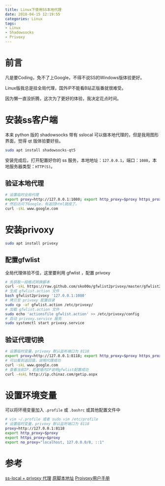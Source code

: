 ```yaml
---
title: Linux下使用SS本地代理
date: 2018-04-15 12:19:55
categories: Linux
tags:
- Linux
- Shadowsocks
- Privoxy
---
```


# 前言

凡是要Coding，免不了上Google，不得不说SS的Windows版体验更好。

Linux版我总是挂全局代理，国外IP不能看B站正版番就很难受。

因为懒一直没折腾，这次为了更好的体验，我决定花点时间。

<!--more-->

# 安装ss客户端

本来 python 版的 shadowsocks 带有 sslocal 可以做本地代理的，但是我用图形界面，觉得 qt 版体验要好些。

```sh
sudo apt install shadowsocks-qt5
```

安装完成后，打开配置好你的 ss 服务，本地地址：`127.0.0.1`，端口：`1080`，本地服务器类型：`HTTP(S)`。

## 验证本地代理

```sh
# 设置临时全局代理
export proxy=http://127.0.0.1:1080; export http_proxy=$proxy https_proxy=$proxy no_proxy="localhost, 127.0.0.0/8, ::1"
# 然后访问下Google，有返回html就成了。
curl -skL www.google.com
```

# 安装privoxy

```sh
sudo apt install privoxy
```

## 配置gfwlist

全局代理体验不佳，这里要利用 gfwlist ，配置 privoxy

```sh
# 先获取一段格式转换脚本
curl -skL https://raw.github.com/sko00o/gfwlist2privoxy/master/gfwlist2privoxy -o gfwlist2privoxy
# 生成 gfwlist.action 文件
bash gfwlist2privoxy '127.0.0.1:1080'
# 拷贝至 privoxy 配置目录
sudo cp -af gfwlist.action /etc/privoxy/
# 加载 gfwlist.action 文件
sudo echo 'actionsfile gfwlist.action' >> /etc/privoxy/config
# 启动 privoxy.service 服务
sudo systemctl start privoxy.service
```

## 验证代理切换

```sh
# 设置临时变量，privoxy 默认监听端口为 8118
export proxy=http://127.0.0.1:8118; export http_proxy=$proxy https_proxy=$proxy no_proxy="localhost, 127.0.0.0/8, ::1"
# 可以看到返回值，说明代理成功
curl -skL www.google.com
# 查看当前IP，若是墙内IP说明gfwlist配置成功
curl -4skL http://ip.chinaz.com/getip.aspx
```

# 设置环境变量

可以将环境变量加入 `.profile` 或 `.bashrc` 或其他配置文件中

```sh
# vim ~/.profile 或者 sudo vim /etc/profile
# 设置临时变量，privoxy 默认监听端口为 8118
proxy=http://127.0.0.1:8118
export http_proxy=$proxy
export https_proxy=$proxy
export no_proxy="localhost, 127.0.0.0/8, ::1"
```

# 参考

[ss-local + privoxy 代理](https://www.zfl9.com/ss-local.html)
[原脚本地址](https://github.com/zfl9/gfwlist2privoxy/)
[Proivoxy用户手册](https://www.privoxy.org/user-manual/actions-file.html)